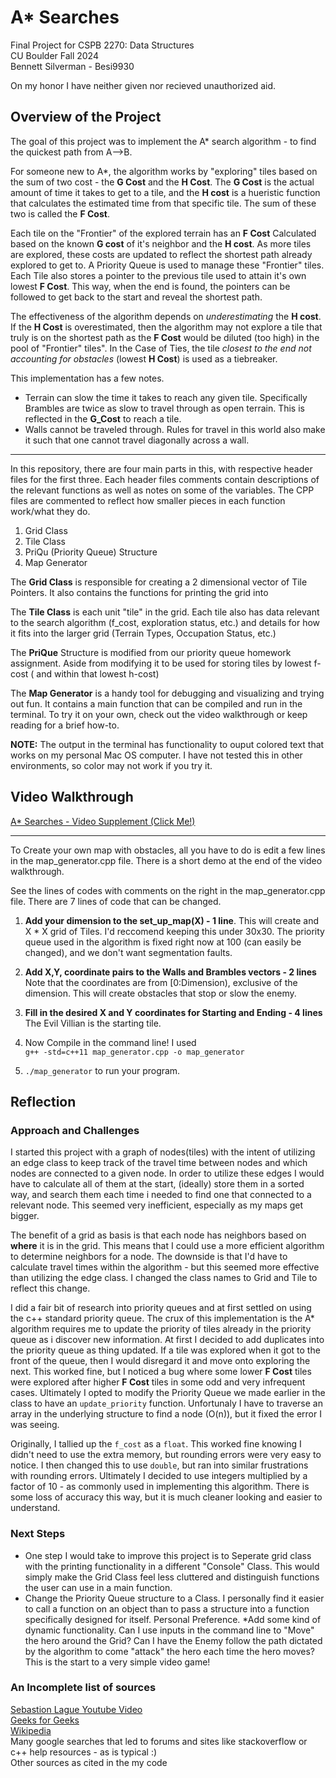 # A* Searches
Final Project for CSPB 2270: Data Structures\
CU Boulder Fall 2024\
Bennett Silverman - Besi9930

On my honor I have neither given nor recieved unauthorized aid. 

## Overview of the Project
The goal of this project was to implement the A* search algorithm - to find the quickest path from A-->B. 

For someone new to A*, the algorithm works by "exploring" tiles based on the sum of two cost - the **G Cost** and the **H Cost**. The **G Cost** is the actual amount of time it takes to get to a tile, and the **H cost** is a hueristic function that calculates the estimated time from that specific tile. The sum of these two is called the **F Cost**.

Each tile on the "Frontier" of the explored terrain has an **F Cost** Calculated based on the known **G cost** of it's neighbor and the **H cost**. As more tiles are explored, these costs are updated to reflect the shortest path already explored to get to. A Priority Queue is used to manage these "Frontier" tiles. Each Tile also stores a pointer to the previous tile used to attain it's own lowest **F Cost**. This way, when the end is found, the pointers can be followed to get back to the start and reveal the shortest path.

The effectiveness of the algorithm depends on *underestimating* the **H cost**. If the **H Cost** is overestimated, then the algorithm may not explore a tile that truly is on the shortest path as the **F Cost** would be diluted (too high) in the pool of "Frontier" tiles". In the Case of Ties, the tile *closest to the end not accounting for obstacles* (lowest **H Cost**) is used as a tiebreaker.

This implementation has a few notes.
* Terrain can slow the time it takes to reach any given tile. Specifically Brambles are twice as slow to travel through as open terrain. This is reflected in the **G_Cost** to reach a tile. 
* Walls cannot be traveled through. Rules for travel in this world also make it such that one cannot travel diagonally across a wall. 

---
In this repository, there are four main parts in this, with respective header files for the first three. Each header files comments contain descriptions of the relevant functions as well as notes on some of the variables. The CPP files are commented to reflect how smaller pieces in each function work/what they do.



1. Grid Class
2. Tile Class
3. PriQu (Priority Queue) Structure
4. Map Generator

The **Grid Class** is responsible for creating a 2 dimensional vector of Tile Pointers. It also contains the functions for printing the grid into 

The **Tile Class** is each unit "tile" in the grid. Each tile also has data relevant to the search algorithm (f_cost, exploration status, etc.) and details for how it fits into the larger grid (Terrain Types, Occupation Status, etc.)

The **PriQue** Structure is modified from our priority queue homework assignment. Aside from modifying it to be used for storing tiles by lowest f-cost ( and within that lowest h-cost)

The **Map Generator** is a handy tool for debugging and visualizing and trying out fun. It contains a main function that can be compiled and run in the terminal. To try it on your own, check out the video walkthrough or keep reading for a brief how-to. 

**NOTE:** The output in the terminal has functionality to ouput colored text that works on my personal Mac OS computer. I have not tested this in other environments, so color may not work if you try it. 

## Video Walkthrough

[A* Searches - Video Supplement (Click Me!)](https://youtu.be/2v_WGBg0s1c)

---
To Create your own map with obstacles, all you have to do is edit a few lines in the map_generator.cpp file. There is a short demo at the end of the video walkthrough.

See the lines of codes with comments on the right in the map_generator.cpp file. There are 7 lines of code that can be changed.

1. **Add your dimension to the set_up_map(X) - 1 line**. This will create and X * X grid of Tiles. I'd reccomend keeping this under 30x30. The priority queue used in the algorithm is fixed right now at 100 (can easily be changed), and we don't want segmentation faults.
2. **Add X,Y, coordinate pairs to the Walls and Brambles vectors - 2 lines** Note that the coordinates are from [0:Dimension), exclusive of the dimension. This will create obstacles that stop or slow the enemy.
3. **Fill in the desired X and Y coordinates for Starting and Ending - 4 lines** The Evil Villian is the starting tile.

4. Now Compile in the command line! I used \
`g++ -std=c++11 map_generator.cpp -o map_generator`

5. `./map_generator` to run your program.

## Reflection
    
### Approach and Challenges
I started this project with a graph of nodes(tiles) with the intent of utilizing an edge class to keep track of the travel time between nodes and which nodes are connected to a given node. In order to utilize these edges I would have to calculate all of them at the start, (ideally) store them in a sorted way, and search them each time i needed to find one that connected to a relevant node. This seemed very inefficient, especially as my maps get bigger.

The benefit of a grid as basis is that each node has neighbors based on **where** it is in the grid. This means that I could use a more efficient algorithm to determine neighbors for a node. The downside is that I'd have to calculate travel times within the algorithm - but this seemed more effective than utilizing the edge class. I changed the class names to Grid and Tile to reflect this change. 

I did a fair bit of research into priority queues and at first settled on using the c++ standard priority queue. The crux of this implementation is the A* algorithm requires me to update the priority of tiles already in the priority queue as i discover new information. At first I decided to add duplicates into the priority queue as thing updated. If a tile was explored when it got to the front of the queue, then I would disregard it and move onto exploring the next. This worked fine, but I noticed a bug where some lower **F Cost** tiles were explored after higher **F Cost** tiles in some odd and very infrequent cases. Ultimately I opted to modify the Priority Queue we made earlier in the class to have an `update_priority` function. Unfortunaly I have to traverse an array in the underlying structure to find a node (O(n)), but it fixed the error I was seeing. 

Originally, I tallied up the `f_cost` as a `float`. This worked fine knowing I didn't need to use the extra memory, but rounding errors were very easy to notice. I then changed this to use `double`, but ran into similar frustrations with rounding errors. Ultimately I decided to use integers multiplied by a factor of 10 - as commonly used in implementing this algorithm. There is some loss of accuracy this way, but it is much cleaner looking and easier to understand.
    

### Next Steps

* One step I would take to improve this project is to Seperate grid class with the printing functionality in a different "Console" Class. This would simply make the Grid Class feel less cluttered and distinguish functions the user can use in a main function. 
* Change the Priority Queue structure to a Class. I personally find it easier to call a function on an object than to pass a structure into a function specifically designed for itself. Personal Preference. 
*Add some kind of dynamic functionality. Can I use inputs in the command line to "Move" the hero around the Grid? Can I have the Enemy follow the path dictated by the algorithm to come "attack" the hero each time the hero moves? This is the start to a very simple video game!


### An Incomplete list of sources


[Sebastion Lague Youtube Video](https://www.youtube.com/watch?v=-L-WgKMFuhE&ab_channel=SebastianLague)\
[Geeks for Geeks](https://www.geeksforgeeks.org/a-search-algorithm/)\
[Wikipedia](https://en.wikipedia.org/wiki/A*_search_algorithm#)\
Many google searches that led to forums and sites like stackoverflow or c++ help resources - as is typical :)\
Other sources as cited in the my code
